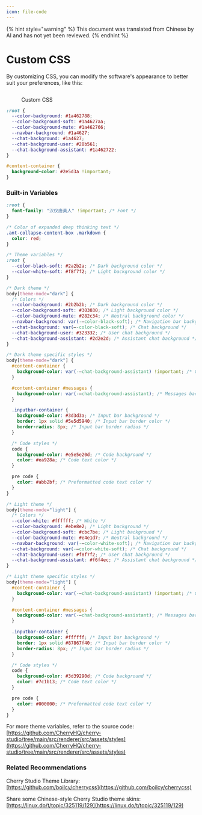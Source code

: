 ```yaml
---
icon: file-code
---
```


{% hint style="warning" %}
This document was translated from Chinese by AI and has not yet been reviewed.
{% endhint %}

# Custom CSS

By customizing CSS, you can modify the software's appearance to better suit your preferences, like this:

<figure><img src="../../.gitbook/assets/telegram-cloud-photo-size-5-6311935435315724879-y.jpg" alt=""><figcaption><p>Custom CSS</p></figcaption></figure>

```css
:root {
  --color-background: #1a462788;
  --color-background-soft: #1a4627aa;
  --color-background-mute: #1a462766;
  --navbar-background: #1a4627;
  --chat-background: #1a4627;
  --chat-background-user: #28b561;
  --chat-background-assistant: #1a462722;
}

#content-container {
  background-color: #2e5d3a !important;
}
```

### Built-in Variables

```css
:root {
  font-family: "汉仪唐美人" !important; /* Font */
}

/* Color of expanded deep thinking text */
.ant-collapse-content-box .markdown {
  color: red;
}

/* Theme variables */
:root {
  --color-black-soft: #2a2b2a; /* Dark background color */
  --color-white-soft: #f8f7f2; /* Light background color */
}

/* Dark theme */
body[theme-mode="dark"] {
  /* Colors */
  --color-background: #2b2b2b; /* Dark background color */
  --color-background-soft: #303030; /* Light background color */
  --color-background-mute: #282c34; /* Neutral background color */
  --navbar-background: var(-–color-black-soft); /* Navigation bar background */
  --chat-background: var(–-color-black-soft); /* Chat background */
  --chat-background-user: #323332; /* User chat background */
  --chat-background-assistant: #2d2e2d; /* Assistant chat background */
}

/* Dark theme specific styles */
body[theme-mode="dark"] {
  #content-container {
    background-color: var(-–chat-background-assistant) !important; /* Content container background */
  }

  #content-container #messages {
    background-color: var(-–chat-background-assistant); /* Messages background */
  }

  .inputbar-container {
    background-color: #3d3d3a; /* Input bar background */
    border: 1px solid #5e5d5940; /* Input bar border color */
    border-radius: 8px; /* Input bar border radius */
  }

  /* Code styles */
  code {
    background-color: #e5e5e20d; /* Code background */
    color: #ea928a; /* Code text color */
  }

  pre code {
    color: #abb2bf; /* Preformatted code text color */
  }
}

/* Light theme */
body[theme-mode="light"] {
  /* Colors */
  --color-white: #ffffff; /* White */
  --color-background: #ebe8e2; /* Light background */
  --color-background-soft: #cbc7be; /* Light background */
  --color-background-mute: #e4e1d7; /* Neutral background */
  --navbar-background: var(-–color-white-soft); /* Navigation bar background */
  --chat-background: var(-–color-white-soft); /* Chat background */
  --chat-background-user: #f8f7f2; /* User chat background */
  --chat-background-assistant: #f6f4ec; /* Assistant chat background */
}

/* Light theme specific styles */
body[theme-mode="light"] {
  #content-container {
    background-color: var(-–chat-background-assistant) !important; /* Content container background */
  }

  #content-container #messages {
    background-color: var(-–chat-background-assistant); /* Messages background */
  }

  .inputbar-container {
    background-color: #ffffff; /* Input bar background */
    border: 1px solid #87867f40; /* Input bar border color */
    border-radius: 8px; /* Input bar border radius */
  }

  /* Code styles */
  code {
    background-color: #3d39290d; /* Code background */
    color: #7c1b13; /* Code text color */
  }

  pre code {
    color: #000000; /* Preformatted code text color */
  }
}
```

For more theme variables, refer to the source code:  
[https://github.com/CherryHQ/cherry-studio/tree/main/src/renderer/src/assets/styles](https://github.com/CherryHQ/cherry-studio/tree/main/src/renderer/src/assets/styles)

### Related Recommendations

Cherry Studio Theme Library:  
[https://github.com/boilcy/cherrycss](https://github.com/boilcy/cherrycss)

Share some Chinese-style Cherry Studio theme skins:  
[https://linux.do/t/topic/325119/129](https://linux.do/t/topic/325119/129)